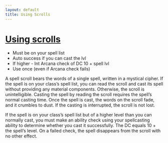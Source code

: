 ```yaml
---
layout: default
title: Using Scrolls
---
```


# [Using scrolls](https://www.dndbeyond.com/magic-items/spell-scroll)

* Must be on your spell list
* Auto success if you can cast the lvl
* If higher - Int Arcana check of DC 10 + spell lvl
* Use once (even if Arcana check fails)

A spell scroll bears the words of a single spell, written in a mystical cipher. If the spell is on your class’s spell list, you can read the scroll and cast its spell without providing any material components. Otherwise, the scroll is unintelligible. Casting the spell by reading the scroll requires the spell’s normal casting time. Once the spell is cast, the words on the scroll fade, and it crumbles to dust. If the casting is interrupted, the scroll is not lost.

If the spell is on your class’s spell list but of a higher level than you can normally cast, you must make an ability check using your spellcasting ability to determine whether you cast it successfully. The DC equals 10 + the spell’s level. On a failed check, the spell disappears from the scroll with no other effect.
